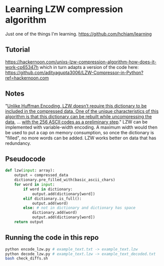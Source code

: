 # Learning LZW compression algorithm

Just one of the things I'm learning. <https://github.com/hchiam/learning>

## Tutorial

<https://hackernoon.com/unixs-lzw-compression-algorithm-how-does-it-work-cp65347h> which in turn adapts a version of the code here: <https://github.com/adityagupta3006/LZW-Compressor-in-Python?ref=hackernoon.com>

## Notes

"[Unlike Huffman Encoding, LZW doesn’t require this dictionary to be included in the compressed data. One of the unique characteristics of this algorithm is that this dictionary can be rebuilt while uncompressing the data](https://hackernoon.com/unixs-lzw-compression-algorithm-how-does-it-work-cp65347h#NyWBLTdXEqWi5eDwzGGi:~:text=Unlike%20Huffman%20Encoding%2C%20LZW%20doesn%E2%80%99t%20require,be%20rebuilt%20while%20uncompressing%20the%20data.), ... [with the 256 ASCII codes as a preliminary step](https://hackernoon.com/unixs-lzw-compression-algorithm-how-does-it-work-cp65347h#NyWBLTdXEqWi5eDwzGGi:~:text=with%20the%20256%20ASCII%20codes%20as%20a%20preliminary%20step)." LZW can be implemented with variable-width encoding. A maximum width would then be used to put a cap on memory consumption, so once the dictionary is "filled", no more words can be added. LZW works better on data that has redundancy.

## Pseudocode

```python
def lzw(input: array):
    output = compressed_data
    dictionary.pre_filled_with(basic_ascii_chars)
    for word in input:
        if word in dictionary:
            output.add(dictionary[word])
        elif dictionary.is_full():
            output.add(word)
        else: # not in dictionary and dictionary has space
            dictionary.add(word)
            output.add(dictionary[word])
    return output
```

## Running the code in this repo

```bash
python encode_lzw.py # example_text.txt -> example_text.lzw
python decode_lzw.py # example_text.lzw -> example_text_decoded.txt
bash check_diffs.sh
```
